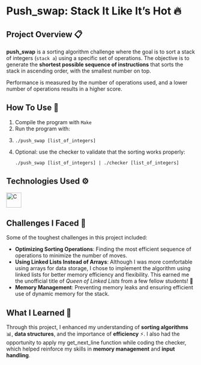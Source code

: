 # Push_swap: Stack It Like It’s Hot 🔥

## Project Overview 📋

**push_swap** is a sorting algorithm challenge where the goal is to sort a stack of integers (`stack a`) using a specific set of operations. 
The objective is to generate the **shortest possible sequence of instructions** that sorts the stack in ascending order, with the smallest number on top.

Performance is measured by the number of operations used, and a lower number of operations results in a higher score.

## How To Use 🔧

1. Compile the program with `Make`
2. Run the program with:
3. ```
   ./push_swap [list_of_integers]
4. Optional: use the checker to validate that the sorting works properly:
   ```
   ./push_swap [list_of_integers] | ./checker [list_of_integers]
## Technologies Used ⚙️

<img src="https://cdn.worldvectorlogo.com/logos/c-1.svg" alt="C" width="40" height="40"/>

## Challenges I Faced 🧠

Some of the toughest challenges in this project included:

- **Optimizing Sorting Operations**: Finding the most efficient sequence of operations to minimize the number of moves.
- **Using Linked Lists Instead of Arrays**: Although I was more comfortable using arrays for data storage, I chose to implement the algorithm using linked lists for better memory efficiency and flexibility.
  This earned me the unofficial title of *Queen of Linked Lists* from a few fellow students! 👑
- **Memory Management**: Preventing memory leaks and ensuring efficient use of dynamic memory for the stack.

## What I Learned 🚀

Through this project, I enhanced my understanding of **sorting algorithms** 📊, **data structures**, and the importance of **efficiency** ⚡. 
I also had the opportunity to apply my get_next_line function while coding the checker, which helped reinforce my skills in **memory management** and **input handling**.
